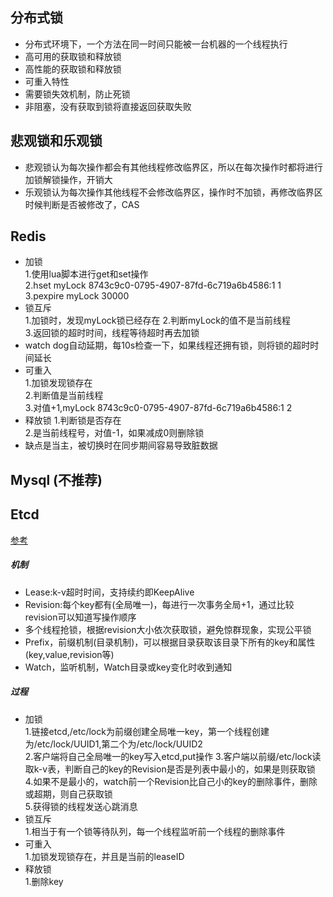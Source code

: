 ## 分布式锁
* 分布式环境下，一个方法在同一时间只能被一台机器的一个线程执行
* 高可用的获取锁和释放锁
* 高性能的获取锁和释放锁
* 可重入特性
* 需要锁失效机制，防止死锁
* 非阻塞，没有获取到锁将直接返回获取失败
## 悲观锁和乐观锁
* 悲观锁认为每次操作都会有其他线程修改临界区，所以在每次操作时都将进行加锁解锁操作，开销大
* 乐观锁认为每次操作其他线程不会修改临界区，操作时不加锁，再修改临界区时候判断是否被修改了，CAS
## Redis
* 加锁  
1.使用lua脚本进行get和set操作  
2.hset myLock 8743c9c0-0795-4907-87fd-6c719a6b4586:1 1  
3.pexpire myLock 30000   
* 锁互斥  
1.加锁时，发现myLock锁已经存在
2.判断myLock的值不是当前线程  
3.返回锁的超时时间，线程等待超时再去加锁
* watch dog自动延期，每10s检查一下，如果线程还拥有锁，则将锁的超时时间延长
* 可重入  
1.加锁发现锁存在  
2.判断值是当前线程  
3.对值+1,myLock 8743c9c0-0795-4907-87fd-6c719a6b4586:1 2
* 释放锁
1.判断锁是否存在  
2.是当前线程号，对值-1，如果减成0则删除锁
* 缺点是当主，被切换时在同步期间容易导致脏数据
## Mysql (不推荐)
## Etcd
[参考](https://www.jianshu.com/p/3be460bf9e0f)
##### 机制
* Lease:k-v超时时间，支持续约即KeepAlive
* Revision:每个key都有(全局唯一)，每进行一次事务全局+1，通过比较revision可以知道写操作顺序
* 多个线程抢锁，根据revision大小依次获取锁，避免惊群现象，实现公平锁
* Prefix，前缀机制(目录机制)，可以根据目录获取该目录下所有的key和属性(key,value,revision等)
* Watch，监听机制，Watch目录或key变化时收到通知
##### 过程
* 加锁  
1.链接etcd,/etc/lock为前缀创建全局唯一key，第一个线程创建为/etc/lock/UUID1,第二个为/etc/lock/UUID2  
2.客户端将自己全局唯一的key写入etcd,put操作
3.客户端以前缀/etc/lock读取k-v表，判断自己的key的Revision是否是列表中最小的，如果是则获取锁   
4.如果不是最小的，watch前一个Revision比自己小的key的删除事件，删除或超期，则自己获取锁  
5.获得锁的线程发送心跳消息
* 锁互斥  
1.相当于有一个锁等待队列，每一个线程监听前一个线程的删除事件
* 可重入  
1.加锁发现锁存在，并且是当前的leaseID
* 释放锁  
1.删除key
